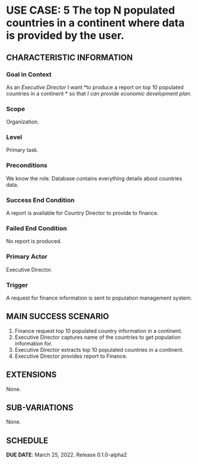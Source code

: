 # USE CASE: 5 The top N populated countries in a continent where data is provided by the user.
## CHARACTERISTIC INFORMATION

### Goal in Context

As an *Executive Director* I want *to produce a report on top 10 populated countries in a continent * so that *I can provide economic development plan.*

### Scope

Organization.

### Level

Primary task.

### Preconditions

We know the role.  Database contains everything details about countries data.

### Success End Condition

A report is available for Country Director to provide to finance.

### Failed End Condition

No report is produced.

### Primary Actor

Executive Director.

### Trigger

A request for finance information is sent to population management system.

## MAIN SUCCESS SCENARIO

1. Finance request top 10 populated country information in a continent.
2. Executive Director captures name of the countries to get population information for.
3. Executive Director extracts top 10 populated countries in a continent.
4. Executive Director provides report to Finance.

## EXTENSIONS

None.

## SUB-VARIATIONS

None.

## SCHEDULE

**DUE DATE**: March 25, 2022. Release 0.1.0-alpha2